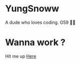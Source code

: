 # YungSnoww
A dude who loves coding. G59 🤍🖤

# Wanna work ?
Hit me up [Here](https://t.me/yungsnoww)


